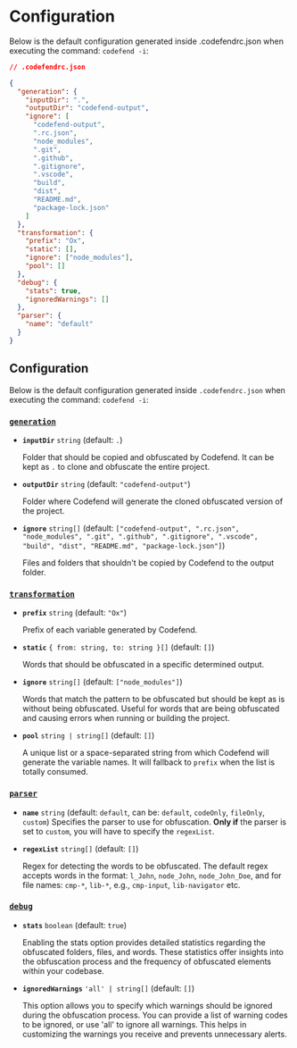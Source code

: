 # Configuration

Below is the default configuration generated inside .codefendrc.json when executing the command: `codefend -i`:

```json
// .codefendrc.json

{
  "generation": {
    "inputDir": ".",
    "outputDir": "codefend-output",
    "ignore": [
      "codefend-output",
      ".rc.json",
      "node_modules",
      ".git",
      ".github",
      ".gitignore",
      ".vscode",
      "build",
      "dist",
      "README.md",
      "package-lock.json"
    ]
  },
  "transformation": {
    "prefix": "Ox",
    "static": [],
    "ignore": ["node_modules"],
    "pool": []
  },
  "debug": {
    "stats": true,
    "ignoredWarnings": []
  },
  "parser": {
    "name": "default"
  }
}
```

## Configuration

Below is the default configuration generated inside `.codefendrc.json` when executing the command: `codefend -i`:

### [`generation`](#generation)

- **`inputDir`** `string` (default: `.`)

  Folder that should be copied and obfuscated by Codefend. It can be kept as `.` to clone and obfuscate the entire project.

- **`outputDir`** `string` (default: `"codefend-output"`)

  Folder where Codefend will generate the cloned obfuscated version of the project.

- **`ignore`** `string[]` (default: `["codefend-output", ".rc.json", "node_modules", ".git", ".github", ".gitignore", ".vscode", "build", "dist", "README.md", "package-lock.json"]`)

  Files and folders that shouldn't be copied by Codefend to the output folder.

### [`transformation`](#transformation)

- **`prefix`** `string` (default: `"Ox"`)

  Prefix of each variable generated by Codefend.

- **`static`** `{ from: string, to: string }[]` (default: `[]`)

  Words that should be obfuscated in a specific determined output.

- **`ignore`** `string[]` (default: `["node_modules"]`)

  Words that match the pattern to be obfuscated but should be kept as is without being obfuscated. Useful for words that are being obfuscated and causing errors when running or building the project.

- **`pool`** `string | string[]` (default: `[]`)

  A unique list or a space-separated string from which Codefend will generate the variable names. It will fallback to `prefix` when the list is totally consumed.

### [`parser`](#parser)

- **`name`** `string` (default: `default`, can be: `default`, `codeOnly`, `fileOnly`, `custom`)
  Specifies the parser to use for obfuscation.
  **Only if** the parser is set to `custom`, you will have to specify the `regexList`.

- **`regexList`** `string[]` (default: `[]`)

  Regex for detecting the words to be obfuscated. The default regex accepts words in the format: `l_John`, `node_John`, `node_John_Doe`, and for file names: `cmp-*`, `lib-*`, e.g., `cmp-input`, `lib-navigator` etc.

### [`debug`](#debug)

- **`stats`** `boolean` (default: `true`)

  Enabling the stats option provides detailed statistics regarding the obfuscated folders, files, and words. These statistics offer insights into the obfuscation process and the frequency of obfuscated elements within your codebase.

- **`ignoredWarnings`** `'all' | string[]` (default: `[]`)

  This option allows you to specify which warnings should be ignored during the obfuscation process. You can provide a list of warning codes to be ignored, or use 'all' to ignore all warnings. This helps in customizing the warnings you receive and prevents unnecessary alerts.
